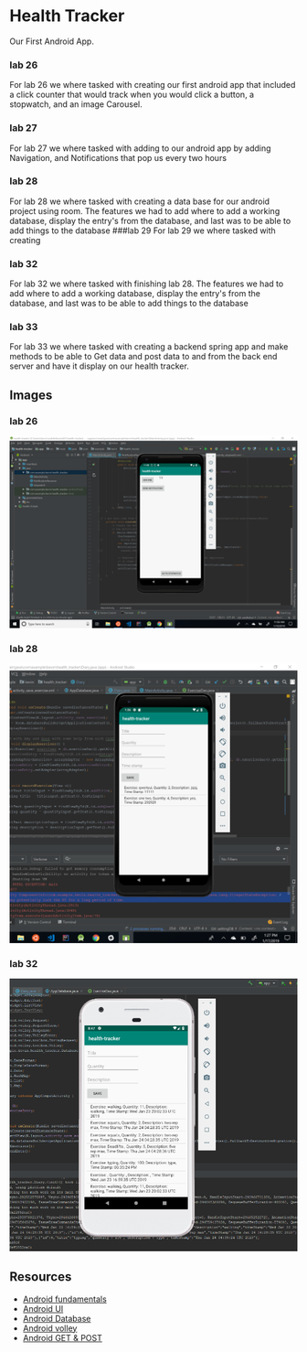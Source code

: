 # Health Tracker
Our First Android App.
### lab 26 
For lab 26 we where tasked with creating our first android app that included a click counter that 
would track when you would click a button, a stopwatch, and an image Carousel.
### lab 27 
For lab 27 we where tasked with adding to our android app by adding Navigation, and Notifications
that pop us every two hours
### lab 28 
For lab 28 we where tasked with creating a data base for our android project using room. The
features we had to add where to add a working database, display the entry's from the database, and
last was to be able to add things to the database
###lab 29
For lab 29 we where tasked with creating 
### lab 32
 For lab 32 we where tasked with finishing lab 28. The features we had to add where to add a working
database, display the entry's from the database, and last was to be able to add things to the 
database
### lab 33
For lab 33 we where tasked with creating a backend spring app and make methods to be able to Get 
data and post data to and from the back end server and have it display on our health tracker.
## Images 

### lab 26
![lab 26](ScreenShot/lab26SC.PNG)

### lab 28
![lab 28](ScreenShot/DBworking.PNG)

### lab 32
![lab 33](ScreenShot/herokuDB.PNG)


## Resources 
* [Android fundamentals](https://developer.android.com/guide/components/fundamentals)
* [Android UI](https://developer.android.com/guide/topics/ui/)
* [Android Database](https://developer.android.com/topic/libraries/architecture/room)
* [Android volley](https://developer.android.com/training/volley/simple#java)
* [Android GET & POST](http://www.itsalif.info/content/android-volley-tutorial-http-get-post-put)

